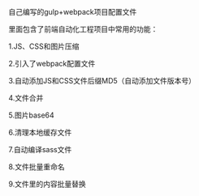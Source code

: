 自己编写的gulp+webpack项目配置文件


里面包含了前端自动化工程项目中常用的功能：

1.JS、CSS和图片压缩

2.引入了webpack配置文件

3.自动添加JS和CSS文件后缀MD5（自动添加文件版本号）

4.文件合并

5.图片base64

6.清理本地缓存文件

7.自动编译sass文件

8.文件批量重命名

9.文件里的内容批量替换
